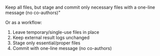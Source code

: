 Keep all files, but stage and commit only necessary files with a one-line message (no co-authors)"

Or as a workflow:

1. Leave temporary/single-use files in place
2. Keep external result logs unchanged
3. Stage only essential/proper files
4. Commit with one-line message (no co-authors)

